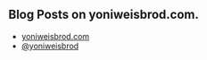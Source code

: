 ## Blog Posts on yoniweisbrod.com.


* [yoniweisbrod.com](http://www.yoniweisbrod.com/)
* [@yoniweisbrod](http://twitter.com/yoniweisbrod)

